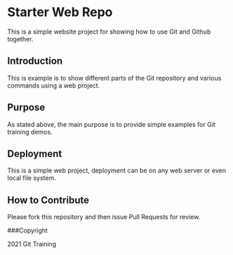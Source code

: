 # Starter Web Repo

This is a simple website project for 
showing how to use Git and Github together.

## Introduction
This is example is to show different parts of the Git repository and various commands using a web project.

## Purpose
As stated above, the main purpose is to 
provide simple examples for Git training 
demos.

## Deployment
This is a simple web project, deployment
can be on any web server or even local 
file system.

## How to Contribute
Please fork this repository and then issue Pull Requests for review.


###Copyright

2021 Git Training